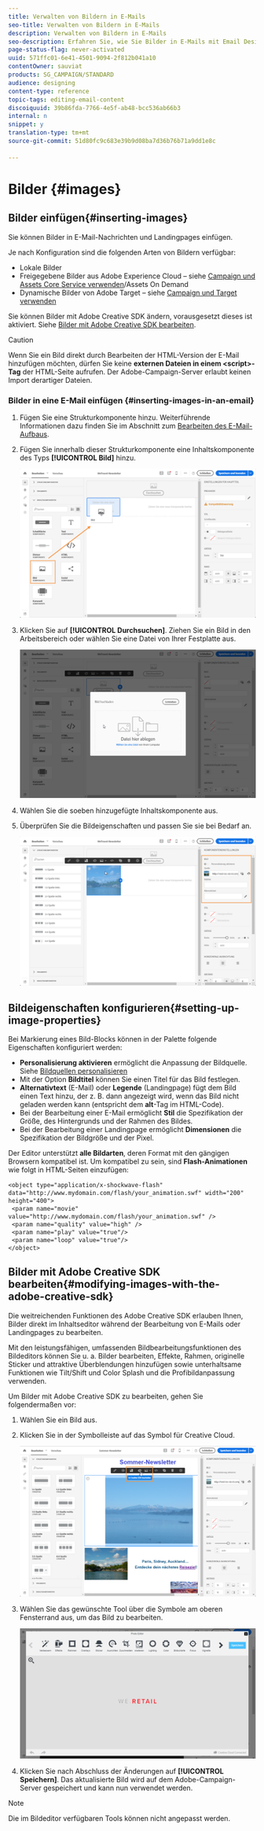 ```yaml
---
title: Verwalten von Bildern in E-Mails
seo-title: Verwalten von Bildern in E-Mails
description: Verwalten von Bildern in E-Mails
seo-description: Erfahren Sie, wie Sie Bilder in E-Mails mit Email Designer verwalten.
page-status-flag: never-activated
uuid: 571ffc01-6e41-4501-9094-2f812b041a10
contentOwner: sauviat
products: SG_CAMPAIGN/STANDARD
audience: designing
content-type: reference
topic-tags: editing-email-content
discoiquuid: 39b86fda-7766-4e5f-ab48-bcc536ab66b3
internal: n
snippet: y
translation-type: tm+mt
source-git-commit: 51d80fc9c683e39b9d08ba7d36b76b71a9dd1e8c

---
```



# Bilder {#images}

## Bilder einfügen{#inserting-images}

Sie können Bilder in E-Mail-Nachrichten und Landingpages einfügen.

Je nach Konfiguration sind die folgenden Arten von Bildern verfügbar:

* Lokale Bilder
* Freigegebene Bilder aus Adobe Experience Cloud – siehe [Campaign und Assets Core Service verwenden](../../integrating/using/working-with-campaign-and-assets-core-service.md)/Assets On Demand
* Dynamische Bilder von Adobe Target – siehe [Campaign und Target verwenden](../../integrating/using/about-campaign-target-integration.md)

Sie können Bilder mit Adobe Creative SDK ändern, vorausgesetzt dieses ist aktiviert. Siehe [Bilder mit Adobe Creative SDK bearbeiten](#modifying-images-with-the-adobe-creative-sdk).

>[!CAUTION]
>
>Wenn Sie ein Bild direkt durch Bearbeiten der HTML-Version der E-Mail hinzufügen möchten, dürfen Sie keine **externen Dateien in einem &lt;script&gt;-Tag** der HTML-Seite aufrufen. Der Adobe-Campaign-Server erlaubt keinen Import derartiger Dateien.

### Bilder in eine E-Mail einfügen   {#inserting-images-in-an-email}

1. Fügen Sie eine Strukturkomponente hinzu. Weiterführende Informationen dazu finden Sie im Abschnitt zum [Bearbeiten des E-Mail-Aufbaus](../../designing/using/designing-from-scratch.md#defining-the-email-structure).
1. Fügen Sie innerhalb dieser Strukturkomponente eine Inhaltskomponente des Typs **[!UICONTROL Bild]** hinzu.

   ![](assets/des_insert_images_1.png)

1. Klicken Sie auf **[!UICONTROL Durchsuchen]**. Ziehen Sie ein Bild in den Arbeitsbereich oder wählen Sie eine Datei von Ihrer Festplatte aus.

   ![](assets/des_insert_images_2.png)

1. Wählen Sie die soeben hinzugefügte Inhaltskomponente aus.
1. Überprüfen Sie die Bildeigenschaften und passen Sie sie bei Bedarf an.

   ![](assets/des_insert_images_3.png)

## Bildeigenschaften konfigurieren{#setting-up-image-properties}

Bei Markierung eines Bild-Blocks können in der Palette folgende Eigenschaften konfiguriert werden:

* **Personalisierung aktivieren** ermöglicht die Anpassung der Bildquelle. Siehe [Bildquellen personalisieren](../../designing/using/personalization.md#personalizing-an-image-source)
* Mit der Option **Bildtitel** können Sie einen Titel für das Bild festlegen.
* **Alternativtext** (E-Mail) oder **Legende** (Landingpage) fügt dem Bild einen Text hinzu, der z. B. dann angezeigt wird, wenn das Bild nicht geladen werden kann (entspricht dem **alt**-Tag im HTML-Code).
* Bei der Bearbeitung einer E-Mail ermöglicht **Stil** die Spezifikation der Größe, des Hintergrunds und der Rahmen des Bildes.
* Bei der Bearbeitung einer Landingpage ermöglicht **Dimensionen** die Spezifikation der Bildgröße und der Pixel.

Der Editor unterstützt **alle Bildarten**, deren Format mit den gängigen Browsern kompatibel ist. Um kompatibel zu sein, sind **Flash-Animationen** wie folgt in HTML-Seiten einzufügen:

```
<object type="application/x-shockwave-flash" data="http://www.mydomain.com/flash/your_animation.swf" width="200" height="400">
 <param name="movie" value="http://www.mydomain.com/flash/your_animation.swf" />
 <param name="quality" value="high" />
 <param name="play" value="true"/>
 <param name="loop" value="true"/> 
</object>
```

## Bilder mit Adobe Creative SDK bearbeiten{#modifying-images-with-the-adobe-creative-sdk}

Die weitreichenden Funktionen des Adobe Creative SDK erlauben Ihnen, Bilder direkt im Inhaltseditor während der Bearbeitung von E-Mails oder Landingpages zu bearbeiten.

Mit den leistungsfähigen, umfassenden Bildbearbeitungsfunktionen des Bildeditors können Sie u. a. Bilder bearbeiten, Effekte, Rahmen, originelle Sticker und attraktive Überblendungen hinzufügen sowie unterhaltsame Funktionen wie Tilt/Shift und Color Splash und die Profibildanpassung verwenden.

Um Bilder mit Adobe Creative SDK zu bearbeiten, gehen Sie folgendermaßen vor:

1. Wählen Sie ein Bild aus.
1. Klicken Sie in der Symbolleiste auf das Symbol für Creative Cloud.

   ![](assets/des_creative_sdk_icon.png)

1. Wählen Sie das gewünschte Tool über die Symbole am oberen Fensterrand aus, um das Bild zu bearbeiten.

   ![](assets/email_designer_ccsdktoolbar.png)

1. Klicken Sie nach Abschluss der Änderungen auf **[!UICONTROL Speichern]**. Das aktualisierte Bild wird auf dem Adobe-Campaign-Server gespeichert und kann nun verwendet werden.

>[!NOTE]
Die im Bildeditor verfügbaren Tools können nicht angepasst werden.
